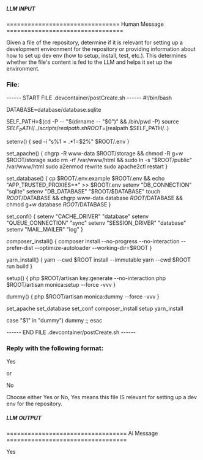 ##### LLM INPUT #####
================================ Human Message =================================

Given a file of the repository, determine if it is relevant for setting up a development environment for the repository or providing information about how to set up dev env (how to setup, install, test, etc.). This determines whether the file's content is fed to the LLM and helps it set up the environment.

### File:
------ START FILE .devcontainer/postCreate.sh ------
#!/bin/bash

DATABASE=database/database.sqlite

SELF_PATH=$(cd -P -- "$(dirname -- "$0")" && /bin/pwd -P)
source $SELF_PATH/../scripts/realpath.sh
ROOT=$(realpath $SELF_PATH/..)

setenv() {
    sed -i "s%$1=.*%$1=$2%" $ROOT/.env
}

set_apache() {
    chgrp -R www-data $ROOT/storage && chmod -R g+w $ROOT/storage
    sudo rm -rf /var/www/html && sudo ln -s "$ROOT/public" /var/www/html
    sudo a2enmod rewrite
    sudo apache2ctl restart
}

set_database() {
    cp $ROOT/.env.example $ROOT/.env && echo "APP_TRUSTED_PROXIES=*" >> $ROOT/.env
    setenv "DB_CONNECTION" "sqlite"
    setenv "DB_DATABASE" "$ROOT/$DATABASE"
    touch $ROOT/$DATABASE && chgrp www-data database $ROOT/$DATABASE && chmod g+w database $ROOT/$DATABASE
}

set_conf() {
    setenv "CACHE_DRIVER" "database"
    setenv "QUEUE_CONNECTION" "sync"
    setenv "SESSION_DRIVER" "database"
    setenv "MAIL_MAILER" "log"
}

composer_install() {
    composer install --no-progress --no-interaction --prefer-dist --optimize-autoloader --working-dir=$ROOT
}

yarn_install() {
    yarn --cwd $ROOT install --immutable
    yarn --cwd $ROOT run build
}

setup() {
    php $ROOT/artisan key:generate --no-interaction
    php $ROOT/artisan monica:setup --force -vvv
}

dummy() {
    php $ROOT/artisan monica:dummy --force -vvv
}

set_apache
set_database
set_conf
composer_install
setup
yarn_install

case "$1" in
    "dummy")
        dummy
        ;;
esac

------ END FILE .devcontainer/postCreate.sh ------

### Reply with the following format:

<rel>Yes</rel>

or

<rel>No</rel>

Choose either Yes or No, Yes means this file IS relevant for setting up a dev env for the repository.

##### LLM OUTPUT #####
================================== Ai Message ==================================

<rel>Yes</rel>
